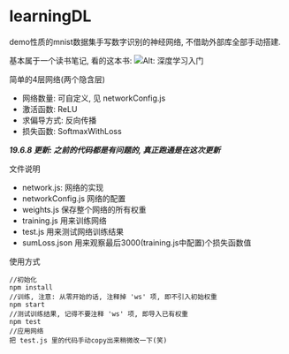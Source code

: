 # learningDL

demo性质的mnist数据集手写数字识别的神经网络, 不借助外部库全部手动搭建.

基本属于一个读书笔记, 看的这本书: ![Alt: 深度学习入门](https://img3.doubanio.com/view/subject/l/public/s29815955.jpg)

简单的4层网络(两个隐含层)

- 网络数量: 可自定义, 见 networkConfig.js
- 激活函数: ReLU
- 求偏导方式: 反向传播
- 损失函数: SoftmaxWithLoss

***19.6.8 更新: 之前的代码都是有问题的, 真正跑通是在这次更新***

文件说明

- network.js: 网络的实现
- networkConfig.js 网络的配置
- weights.js 保存整个网络的所有权重
- training.js 用来训练网络
- test.js 用来测试网络训练结果
- sumLoss.json 用来观察最后3000(training.js中配置)个损失函数值

使用方式

    //初始化
    npm install
    //训练, 注意: 从零开始的话, 注释掉 'ws' 项, 即不引入初始权重
    npm start
    //测试训练结果, 记得不要注释 'ws' 项, 即导入已有权重
    npm test
    //应用网络
    把 test.js 里的代码手动copy出来稍微改一下(笑)
